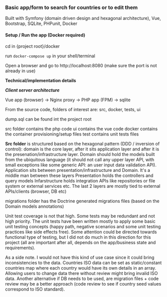 ### Basic app/form to search for countries or to edit them

Built with Symfony (domain driven design and hexagonal architecture), Vue, Bootstrap, SQLite, PHPunit, Docker

#### Setup / Run the app (Docker required)

cd in {project root}/docker 

run `docker-compose up` in your shell/terminal

Open a browser and go to http://localhost:8080 (make sure the port is not already in use)

**Technical/implementation details**

**_Client server architecture_**

Vue app (browser) -> Nginx proxy -> PHP app (FPM) -> sqlite

From the source code, folders of interest are: src, docker, tests, ui

dump.sql can be found int the project root

src folder contains the php code ui contains the vue code docker contains the container
provisioning/setup files test contains unit tests files

**Src folder** is structured based on the hexagonal pattern (DDD / inversion of control): domain is the
core layer, after it sits application layer and after it is the presenation/infrastructure layer.
Domain should hold the models built from the ubiquitous language (it should not call any upper layer
API, with small exceptions like some generic API: an user input data validation API). Application
sits between presentation/infrastructure and Domain. It's a middle man between these layers
Presentation holds the controllers and query models Infarstructure holds integration APIs like
repositories or file system or external services etc. The last 2 layers are mostly tied to external
APIs/clients (browser, DB etc)

migrations folder has the Doctrine generated migrations files (based on the Domain models
annotations)

Unit test coverage is not that high. Some tests may be redundant and not high priority. The unit
tests have been written mostly to apply some basic unit testing concepts
(happy path, negative scenarios and some unit testing practices like side effects free). Some
attention could be directed towards functional type of testing, but I did not do much in this
direction for this project (all are important after all, depends on the app/business state and
requirements).

As a side note. I would not have this kind of use case since it could bring inconsistencies to the
data. Countries ISO data can be set as static/constant countries map where each country would have
its own details in an array. Allowing users to change data there without review might bring invalid
ISO data. Another alternative if DB needs to be used, are migration files + code review may be a
better approach (code review to see if country seed values correspond to ISO standard).